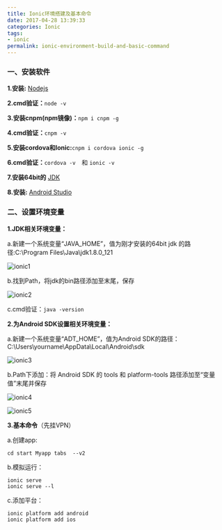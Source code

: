 ```yaml
---
title: Ionic环境搭建及基本命令
date: 2017-04-28 13:39:33
categories: Ionic
tags:
- ionic
permalink: ionic-environment-build-and-basic-command
---
```

### 一、安装软件
**1.安装:** [Nodejs](https://nodejs.org/en/)

**2.cmd验证：**`node -v`

**3.安装cnpm(npm镜像)：**`npm i cnpm -g`
<!--more-->
**4.cmd验证：**`cnpm -v`

**5.安装cordova和Ionic:**`cnpm i cordova ionic -g`

**6.cmd验证：**`cordova -v  `和 `ionic -v`

**7.安装64bit的** [JDK](http://www.oracle.com/technetwork/java/javase/downloads/index.html)

**8.安装:** [Android Studio](https://developer.android.com/studio/index.html)

### 二、设置环境变量
**1.JDK相关环境变量：**

a.新建一个系统变量“JAVA_HOME”，值为刚才安装的64bit jdk 的路径:C:\Program Files\Java\jdk1.8.0_121

![ionic1](../images/ionic1.png)

b.找到Path，将jdk的bin路径添加至末尾，保存

![ionic2](../images/ionic2.png)

c.cmd验证：`java -version`

**2.为Android SDK设置相关环境变量：**

a.新建一个系统变量“ADT_HOME”，值为Android SDK的路径：C:\Users\yourname\AppData\Local\Android\sdk

![ionic3](../images/ionic3.png)

b.Path下添加：将 Android SDK 的 tools 和 platform-tools 路径添加至“变量值”末尾并保存

![ionic4](../images/ionic4.png)

![ionic5](../images/ionic5.png)

**3.基本命令**（先挂VPN）

a.创建app:
```
cd start Myapp tabs  --v2
```
b.模拟运行：
```
ionic serve
ionic serve --l
```
c.添加平台：
```
ionic platform add android
ionic platform add ios
```

